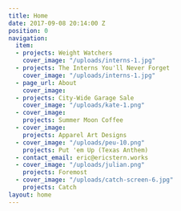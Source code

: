 ```yaml
---
title: Home
date: 2017-09-08 20:14:00 Z
position: 0
navigation:
  item:
  - projects: Weight Watchers
    cover_image: "/uploads/interns-1.jpg"
  - projects: The Interns You'll Never Forget
    cover_image: "/uploads/interns-1.jpg"
  - page_url: About
    cover_image: 
  - projects: City-Wide Garage Sale
    cover_image: "/uploads/kate-1.png"
  - cover_image: 
    projects: Summer Moon Coffee
  - cover_image: 
    projects: Apparel Art Designs
  - cover_image: "/uploads/peu-10.png"
    projects: Put 'em Up (Texas Anthem)
  - contact_email: eric@ericstern.works
  - cover_image: "/uploads/julian.png"
    projects: Foremost
  - cover_image: "/uploads/catch-screen-6.jpg"
    projects: Catch
layout: home
---
```


